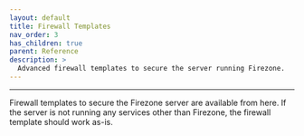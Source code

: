 ```yaml
---
layout: default
title: Firewall Templates
nav_order: 3
has_children: true
parent: Reference
description: >
  Advanced firewall templates to secure the server running Firezone.
---
```

---

Firewall templates to secure the Firezone server are available from here. If the server
is not running any services other than Firezone, the firewall template should work as-is.